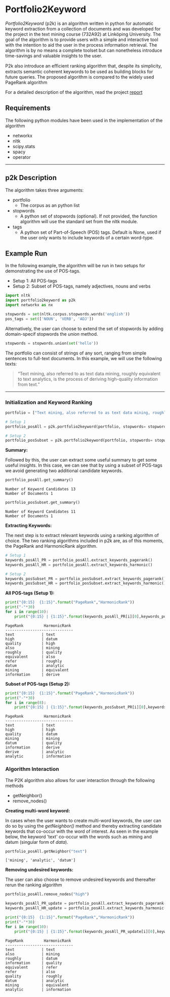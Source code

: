 
# Portfolio2Keyword

*Portfolio2Keyword* (p2k) is an algorithm written in python for automatic keyword extraction from a collection of documents and was developed for the project in the text mining course (732A92) at Linköping University. The goal of the algorithm is to provide users with a simple and interactive tool with the intention to aid the user in the process information retrieval. The algorithm is by no means a complete toolset but can nonetheless introduce time-savings and valuable insights to the user.  

P2k also introduce an eﬃcient ranking algorithm that, despite its simplicity, extracts semantic coherent keywords to be used as building blocks for future queries. The proposed algorithm is compared to the widely used PageRank algorithm
  
For a detailed description of the algorithm, read the project [report]() 


## Requirements

The following python modules have been used in the implementation of the algorithm

* networkx
* nltk
* scipy.stats
* spacy
* operator

____


## p2k Description

The algorithm takes three arguments:

* portfolio
    + The corpus as an python list
* stopwords
    + A python set of stopwords (optional). If not provided, the function algorithm will use the standard set from the nltk module.
* tags
    + A python set of Part-of-Speech (POS) tags. Default is None, used if the user only wants to include keywords of a certain word-type.
    
    
## Example Run

In the following example, the algorithm will be run in two setups for demonstrating the use of POS-tags.

* Setup 1: All POS-tags
* Setup 2: Subset of POS-tags, namely adjectives, nouns and verbs


```python
import nltk
import portfolio2keyword as p2k
import networkx as nx

stopwords = set(nltk.corpus.stopwords.words('english'))
pos_tags = set(['NOUN', 'VERB', 'ADJ'])
```

Alternatively, the user can choose to extend the set of stopwords by adding domain-specif stopwords the _union_ method.


```python
stopwords = stopwords.union(set('hello'))
```

The portfolio can consist of strings of any sort, ranging from simple sentences to full-text documents. In this example, we will use the following texts:

> “Text mining, also referred to as text data mining, roughly equivalent to text analytics, is the process of deriving high-quality information from text.”


---

### Initialization and Keyword Ranking


```python
portfolio = ["Text mining, also referred to as text data mining, roughly equivalent to text analytics, is the process of deriving high-quality information from text"]

# Setup 1
portfolio_posAll = p2k.portfolio2keyword(portfolio, stopwords= stopwords)

# Setup 2
portfolio_posSubset = p2k.portfolio2keyword(portfolio, stopwords= stopwords, tags=pos_tags)
```

__Summary:__  

Followed by this, the user can extract some useful summary to get some useful insights. In this case, we can see that by using a subset of POS-tags we avoid generating two additional candidate keywords.


```python
portfolio_posAll.get_summary()
```

    Number of Keyword Candidates 13
    Number of Documents 1



```python
portfolio_posSubset.get_summary()
```

    Number of Keyword Candidates 11
    Number of Documents 1


__Extracting Keywords:__

The next step is to extract relevant keywords using a ranking algorithm of choice. The two ranking algorithms included in p2k are, as of this moments, the PageRank and HarmonicRank algorithm.


```python
# Setup 1
keywords_posAll_PR = portfolio_posAll.extract_keywords_pagerank()
keywords_posAll_HR = portfolio_posAll.extract_keywords_harmonic()

# Setup 2
keywords_posSubset_PR = portfolio_posSubset.extract_keywords_pagerank()
keywords_posSubset_HR = portfolio_posSubset.extract_keywords_harmonic()
```

__All POS-tags (Setup 1):__
 


```python
print("{0:15}  {1:15}".format("PageRank","HarmonicRank"))
print("-"*30)
for i in range(10):
    print("{0:15} | {1:15}".format(keywords_posAll_PR[i][0],keywords_posAll_HR[i][0]))
```

    PageRank         HarmonicRank   
    ------------------------------
    text            | text           
    high            | datum          
    quality         | high           
    also            | mining         
    roughly         | quality        
    equivalent      | also           
    refer           | roughly        
    datum           | analytic       
    mining          | equivalent     
    information     | derive         


__Subset of POS-tags (Setup 2):__


```python
print("{0:15}  {1:15}".format("PageRank","HarmonicRank"))
print("-"*30)
for i in range(8):
    print("{0:15} | {1:15}".format(keywords_posSubset_PR[i][0],keywords_posSubset_HR[i][0]))
```

    PageRank         HarmonicRank   
    ------------------------------
    text            | text           
    high            | high           
    quality         | datum          
    mining          | mining         
    datum           | quality        
    information     | derive         
    derive          | analytic       
    analytic        | information    


### Algorithm Interaction

The P2K algorithm also allows for user interaction through the following methods

* getNeighbor()
* remove_nodes()

__Creating multi-word keyword:__

In cases when the user wants to create multi-word keywords, the user can do so by using the _getNeighbor()_ method and thereby extracting candidate keywords that co-occur with the word of interest. As seen in the example below, the keyword 'text' co-occur with the words such as mining and datum (singular form of _data_).


```python
portfolio_posAll.getNeighbor("text")
```




    ['mining', 'analytic', 'datum']



__Removing undesired keywords:__

The user can also choose to remove undesired keywords and thereafter rerun the ranking algorithm


```python
portfolio_posAll.remove_nodes("high")

keywords_posAll_PR_update = portfolio_posAll.extract_keywords_pagerank()
keywords_posAll_HR_update = portfolio_posAll.extract_keywords_harmonic()

print("{0:15}  {1:15}".format("PageRank","HarmonicRank"))
print("-"*30)
for i in range(10):
    print("{0:15} | {1:15}".format(keywords_posAll_PR_update[i][0],keywords_posAll_HR_update[i][0]))

```

    PageRank         HarmonicRank   
    ------------------------------
    text            | text           
    also            | mining         
    roughly         | datum          
    information     | quality        
    equivalent      | refer          
    refer           | also           
    quality         | roughly        
    datum           | analytic       
    mining          | equivalent     
    analytic        | information    

